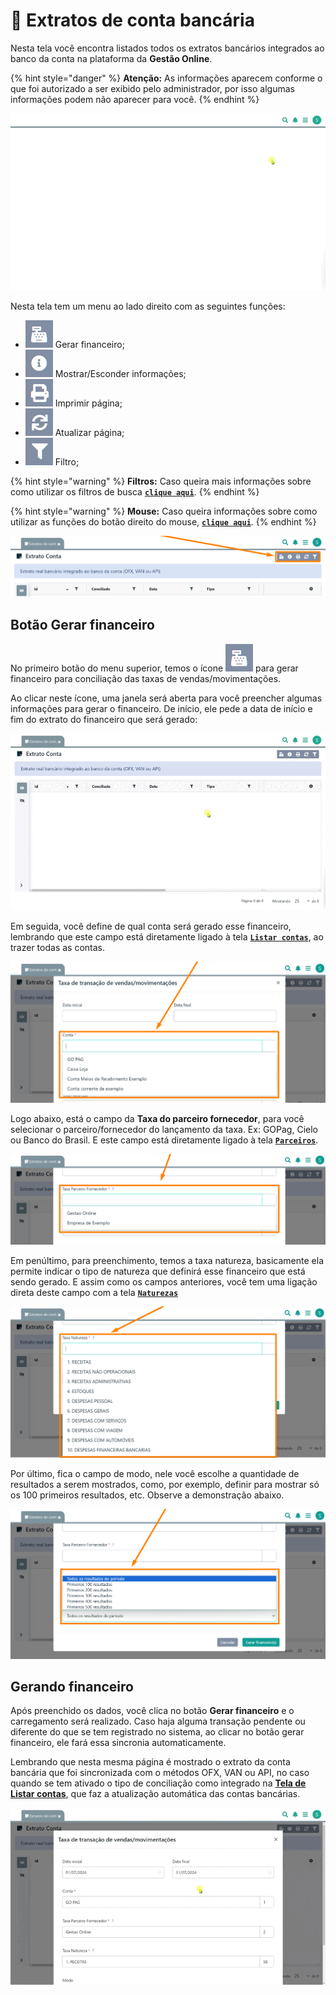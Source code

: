 # 🧾 Extratos de conta bancária

Nesta tela você encontra listados todos os extratos bancários integrados ao banco da conta na plataforma da **Gestão Online**. 

{% hint style="danger" %}
**Atenção:** As informações aparecem conforme o que foi autorizado a ser exibido pelo administrador, por isso algumas informações podem não aparecer para você.
{% endhint %}

![](/erp-v2/assets/funcionalidades/financeiro/aba_extratos_contas.gif)

Nesta tela tem um menu ao lado direito com as seguintes funções:

- <img src="/erp-v2/assets/icon_caixa.png" alt="" data-size="line"> Gerar financeiro;
- <img src="/erp-v2/assets/icon_exibir.png" alt="" data-size="line"> Mostrar/Esconder informações;
- <img src="/erp-v2/assets/icon_imprimir.png" alt="" data-size="line"> Imprimir página;
- <img src="/erp-v2/assets/icon_atualizar.png" alt="" data-size="line"> Atualizar página;
- <img src="/erp-v2/assets/icon_filtro.png" alt="" data-size="line"> Filtro;

{% hint style="warning" %}
**Filtros:** Caso queira mais informações sobre como utilizar os filtros de busca [**`clique aqui`**](/erp-v2/primeiro_acesso/filtros.md).
{% endhint %}

{% hint style="warning" %}
**Mouse:** Caso queira informações sobre como utilizar as funções do botão direito do mouse, [**`clique aqui`**](https://docs.gestao.plus/erp-v2/primeiro_acesso/atalhos_internos#menu-botao-direito-do-mouse).
{% endhint %}

![](/erp-v2/assets/funcionalidades/financeiro/aba_extratos_contas_menu.png)

## Botão Gerar financeiro

No primeiro botão do menu superior, temos o ícone <img src="/erp-v2/assets/icon_caixa.png" alt="" data-size="line"> para gerar financeiro para conciliação das taxas de vendas/movimentações.

Ao clicar neste ícone, uma janela será aberta para você preencher algumas informações para gerar o financeiro. De início, ele pede a data de início e fim do extrato do financeiro que será gerado:

![](/erp-v2/assets/funcionalidades/financeiro/aba_extratos_contas_menu_btn_gerar.gif)

Em seguida, você define de qual conta será gerado esse financeiro, lembrando que este campo está diretamente ligado à tela [**`Listar contas`**](/erp-v2/funcionalidades/financeiro/listar_contas_bancarias.md), ao trazer todas as contas.

![](/erp-v2/assets/funcionalidades/financeiro/aba_extratos_contas_menu_btn_gerar_conta.png)

Logo abaixo, está o campo da **Taxa do parceiro fornecedor**, para você selecionar o parceiro/fornecedor do lançamento da taxa. Ex: GOPag, Cielo ou Banco do Brasil. E este campo está diretamente ligado à tela [**`Parceiros`**](/erp-v2/funcionalidades/parceiros/fornecedores.md).

![](/erp-v2/assets/funcionalidades/financeiro/aba_extratos_contas_menu_btn_gerar_fornecedor.png)

Em penúltimo, para preenchimento, temos a taxa natureza, basicamente ela permite indicar o tipo de natureza que definirá esse financeiro que está sendo gerado. E assim como os campos anteriores, você tem uma ligação direta deste campo com a tela [**`Naturezas`**](/erp-v2/funcionalidades/parametrizacoes/naturezas.md)

![](/erp-v2/assets/funcionalidades/financeiro/aba_extratos_contas_menu_btn_gerar_natureza.png)

Por último, fica o campo de modo, nele você escolhe a quantidade de resultados a serem mostrados, como, por exemplo, definir para mostrar só os 100 primeiros resultados, etc. Observe a demonstração abaixo.

![](/erp-v2/assets/funcionalidades/financeiro/aba_extratos_contas_menu_btn_gerar_modo.png)

## Gerando financeiro

Após preenchido os dados, você clica no botão **Gerar financeiro** e o carregamento será realizado. Caso haja alguma transação pendente ou diferente do que se tem registrado no sistema, ao clicar no botão gerar financeiro, ele fará essa sincronia automaticamente.

Lembrando que nesta mesma página é mostrado o extrato da conta bancária que foi sincronizada com o métodos OFX, VAN ou API, no caso quando se tem ativado o tipo de conciliação como integrado na [**Tela  de Listar contas**](/erp-v2/funcionalidades/financeiro/listar_contas_bancarias.md), que faz a atualização automática das contas bancárias.

![](/erp-v2/assets/funcionalidades/financeiro/aba_extratos_contas_menu_btn_gerar_financeiro.gif)